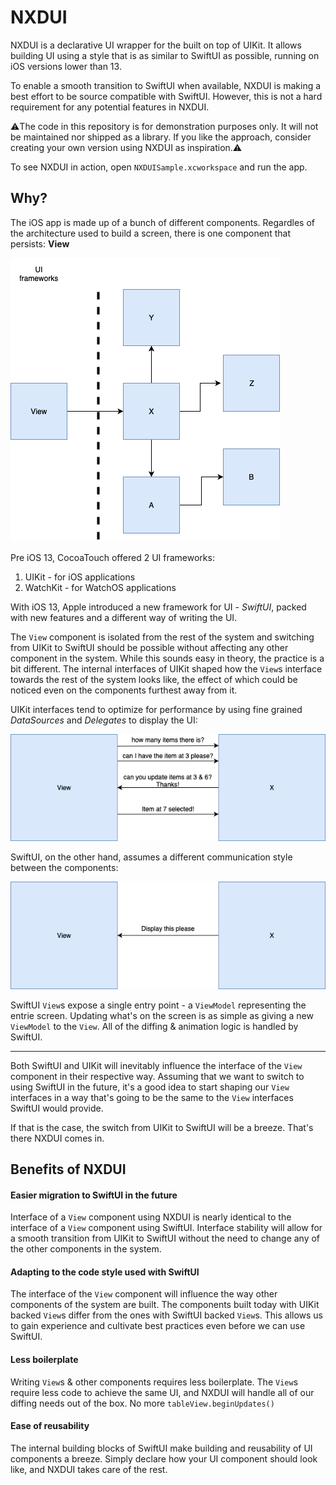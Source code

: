 # NXDUI
NXDUI is a declarative UI wrapper for the built on top of UIKit. It allows building UI using a style that is as similar to SwiftUI as possible, running on iOS versions lower than 13.

To enable a smooth transition to SwiftUI when available, NXDUI is making a best effort to be source compatible with SwiftUI. However, this is not a hard requirement for any potential features in NXDUI.

⚠️The code in this repository is for demonstration purposes only. It will not be maintained nor shipped as a library. If you like the approach, consider creating your own version using NXDUI as inspiration.⚠️

To see NXDUI in action, open `NXDUISample.xcworkspace` and run the app.

## Why?

The iOS app is made up of a bunch of different components. Regardles of the architecture used to build a screen, there is one component that persists: **View**

![](Images/system_overview.png)

Pre iOS 13, CocoaTouch offered 2 UI frameworks:

1. UIKit - for iOS applications
2. WatchKit - for WatchOS applications

With iOS 13, Apple introduced a new framework for UI - *SwiftUI*, packed with new features and a different way of writing the UI. 

The `View` component is isolated from the rest of the system and switching from UIKit to SwiftUI should be possible without affecting any other component in the system. While this sounds easy in theory, the practice is a bit different. The internal interfaces of UIKit shaped how the `View`s interface towards the rest of the system looks like, the effect of which could be noticed even on the components furthest away from it.

UIKit interfaces tend to optimize for performance by using fine grained *DataSources* and *Delegates* to display the UI:

![](Images/uikit_view.png)

 SwiftUI, on the other hand, assumes a different communication style between the components:

![](Images/swiftui_view.png)

SwiftUI `View`s expose a single entry point - a `ViewModel` representing the entrie screen. Updating what's on the screen is as simple as giving a new `ViewModel` to the `View`. All of the diffing & animation logic is handled by SwiftUI.

-------------

Both SwiftUI and UIKit will inevitably influence the interface of the `View` component in their respective way. Assuming that we want to switch to using SwiftUI in the future, it's a good idea to start shaping our `View` interfaces in a way that's going to be the same to the `View` interfaces SwiftUI would provide. 

If that is the case, the switch from UIKit to SwiftUI will be a breeze. That's there NXDUI comes in.

## Benefits of NXDUI

#### Easier migration to SwiftUI in the future

Interface of a `View` component using NXDUI is nearly identical to the interface of a `View` component using SwiftUI. Interface stability will allow for a smooth transition from UIKit to SwiftUI without the need to change any of the other components in the system.

#### Adapting to the code style used with SwiftUI

The interface of the `View` component will influence the way other components of the system are built. The components built today with UIKit backed `View`s differ from the ones with SwiftUI backed `View`s. This allows us to gain experience and cultivate best practices even before we can use SwiftUI. 

#### Less boilerplate

Writing `View`s & other components requires less boilerplate. The `View`s require less code to achieve the same UI, and NXDUI will handle all of our diffing needs out of the box. No more `tableView.beginUpdates()`

#### Ease of reusability

The internal building blocks of SwiftUI make building and reusability of UI components a breeze. Simply declare how your UI component should look like, and NXDUI takes care of the rest.
